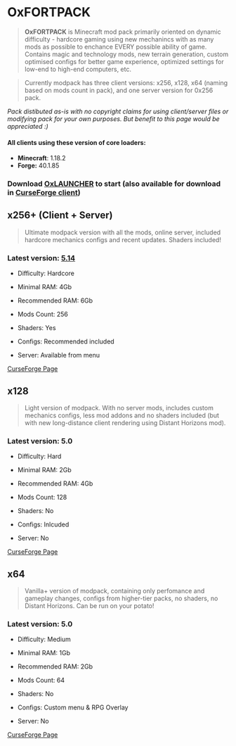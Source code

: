 # OxFORTPACK

> **OxFORTPACK** is Minecraft mod pack primarily oriented on dynamic difficulty - hardcore gaming using new mechanincs with as many mods as possible to enchance EVERY possible ability of game. Contains magic and technology mods, new terrain generation, custom optimised configs for better game experience, optimized settings for low-end to high-end computers, etc.

> Currently modpack has three client versions: x256, x128, x64 (naming based on mods count in pack), and one server version for 0x256 pack.

*Pack distibuted as-is with no copyright claims for using client/server files or modifying pack 
for your own purposes. 
But benefit to this page would be appreciated :)*

#### All clients using these version of core loaders:
* **Minecraft**: 1.18.2
* **Forge:** 40.1.85

### Download [OxLAUNCHER](https://oxlauncher.ru/) to start (also available for download in [CurseForge client](https://download.curseforge.com/))

## x256+ (Client + Server)

> Ultimate modpack version with all the mods, online server, included hardcore mechanics configs and recent updates. Shaders included!

### Latest version: [5.14](https://github.com/Proxwian/oxtopackmc/blob/main/CHANGELOG.md)

* Difficulty: Hardcore

* Minimal RAM: 4Gb

* Recommended RAM: 6Gb

* Mods Count: 256

* Shaders: Yes

* Configs: Recommended included

* Server: Available from menu

[CurseForge Page](https://www.curseforge.com/minecraft/modpacks/oxfortpack)


## x128

> Light version of modpack. With no server mods, includes custom mechanics configs, less mod addons and no shaders included (but with new long-distance client rendering using Distant Horizons mod).

### Latest version: 5.0

* Difficulty: Hard

* Minimal RAM: 2Gb

* Recommended RAM: 4Gb

* Mods Count: 128

* Shaders: No

* Configs: Inlcuded

* Server: No


[CurseForge Page](https://www.curseforge.com/minecraft/modpacks/oxfortpack-x128)


## x64

> Vanilla+ version of modpack, containing only perfomance and gameplay changes, configs from higher-tier packs, no shaders, no Distant Horizons. Can be run on your potato!

### Latest version: 5.0

* Difficulty: Medium

* Minimal RAM: 1Gb

* Recommended RAM: 2Gb

* Mods Count: 64

* Shaders: No

* Configs: Custom menu & RPG Overlay

* Server: No


[CurseForge Page](https://www.curseforge.com/minecraft/modpacks/oxfortpack-x64)
